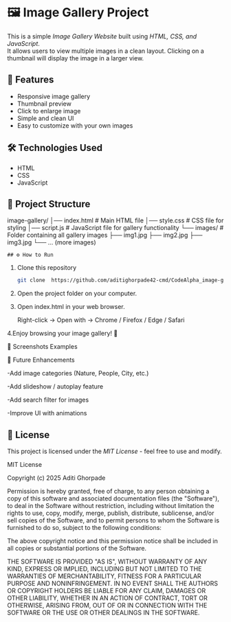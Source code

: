# 🖼️ Image Gallery Project

This is a simple *Image Gallery Website* built using *HTML, CSS, and JavaScript*.  
It allows users to view multiple images in a clean layout. Clicking on a thumbnail will display the image in a larger view.

## 🚀 Features
- Responsive image gallery
- Thumbnail preview
- Click to enlarge image
- Simple and clean UI
- Easy to customize with your own images

## 🛠️ Technologies Used
- HTML  
- CSS  
- JavaScript  

## 📂 Project Structure
image-gallery/
│── index.html        # Main HTML file
│── style.css         # CSS file for styling
│── script.js         # JavaScript file for gallery functionality
└── images/           # Folder containing all gallery images
    ├── img1.jpg
    ├── img2.jpg
    ├── img3.jpg
    └── ... (more images)

    ## ⚙️ How to Run
1. Clone this repository  
   ```bash
   git clone  https://github.com/aditighorpade42-cmd/CodeAlpha_image-gallery

2. Open the project folder on your computer.
3. Open index.html in your web browser.
   
   Right-click → Open with → Chrome / Firefox / Edge / Safari

4.Enjoy browsing your image gallery! 🎉


📸 Screenshots
Examples 


📌 Future Enhancements

-Add image categories (Nature, People, City, etc.)

-Add slideshow / autoplay feature

-Add search filter for images

-Improve UI with animations


## 📜 License
This project is licensed under the *MIT License* - feel free to use and modify.

MIT License

Copyright (c) 2025 Aditi Ghorpade

Permission is hereby granted, free of charge, to any person obtaining a copy
of this software and associated documentation files (the "Software"), to deal
in the Software without restriction, including without limitation the rights
to use, copy, modify, merge, publish, distribute, sublicense, and/or sell
copies of the Software, and to permit persons to whom the Software is
furnished to do so, subject to the following conditions:

The above copyright notice and this permission notice shall be included in all
copies or substantial portions of the Software.

THE SOFTWARE IS PROVIDED "AS IS", WITHOUT WARRANTY OF ANY KIND, EXPRESS OR
IMPLIED, INCLUDING BUT NOT LIMITED TO THE WARRANTIES OF MERCHANTABILITY,
FITNESS FOR A PARTICULAR PURPOSE AND NONINFRINGEMENT. IN NO EVENT SHALL THE
AUTHORS OR COPYRIGHT HOLDERS BE LIABLE FOR ANY CLAIM, DAMAGES OR OTHER
LIABILITY, WHETHER IN AN ACTION OF CONTRACT, TORT OR OTHERWISE, ARISING FROM,
OUT OF OR IN CONNECTION WITH THE SOFTWARE OR THE USE OR OTHER DEALINGS IN THE
SOFTWARE.
